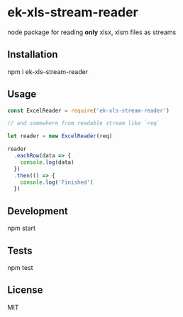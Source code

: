 # ek-xls-stream-reader

node package for reading **only** xlsx, xlsm files as streams

## Installation

  npm i ek-xls-stream-reader

## Usage

  ```js
  const ExcelReader = require('ek-xls-stream-reader')

  // and somewhere from readable stream like `req`

  let reader = new ExcelReader(req)

  reader
    .eachRow(data => {
      console.log(data)
    })
    .then(() => {
      console.log('Finished')
    })
  ```

## Development

  npm start

## Tests

  npm test

## License

MIT
